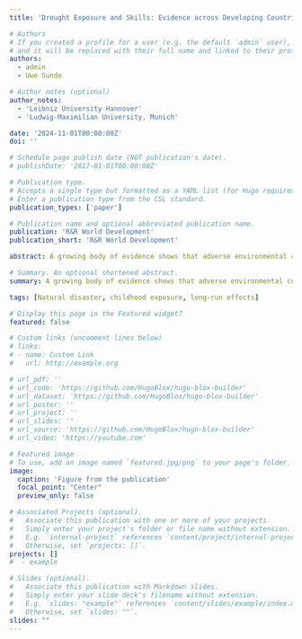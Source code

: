 ```yaml
---
title: 'Drought Exposure and Skills: Evidence across Developing Countries'

# Authors
# If you created a profile for a user (e.g. the default `admin` user), write the username (folder name) here
# and it will be replaced with their full name and linked to their profile.
authors:
  - admin
  - Uwe Sunde

# Author notes (optional)
author_notes:
  - 'Leibniz University Hannover'
  - 'Ludwig-Maximilian University, Munich'

date: '2024-11-01T00:00:00Z'
doi: ''

# Schedule page publish date (NOT publication's date).
# publishDate: '2017-01-01T00:00:00Z'

# Publication type.
# Accepts a single type but formatted as a YAML list (for Hugo requirements).
# Enter a publication type from the CSL standard.
publication_types: ['paper']

# Publication name and optional abbreviated publication name.
publication: 'R&R World Development'
publication_short: 'R&R World Development'

abstract: A growing body of evidence shows that adverse environmental conditions affect human capital and socio-economic outcomes. However, little is known about whether the experience of such events early in life has effects on skill formation that are long-lasting and persist into adulthood, and about whether the demographic context mediates these effects. Here, we shed first light on these questions by combining data from a large cognitive skills survey spanning more than 30,000 individuals from birth cohorts over five decades in 11 countries, with retrospective information about weather conditions at the local level during early childhood. The results show that drought exposure during childhood has a negative effect on skill formation that persists later in life. This effect is mainly restricted to a high-fertility context, mitigated in families with high  socio-economic standing, and by parents actively involved in their children’s school performance.

# Summary. An optional shortened abstract.
summary: A growing body of evidence shows that adverse environmental conditions affect human capital and socio-economic outcomes. However, little is known about whether the experience of such events early in life has effects on skill formation that are long-lasting and persist into adulthood, and about whether the demographic context mediates these effects. Here, we shed first light on these questions by combining data from a large cognitive skills survey spanning more than 30,000 individuals from birth cohorts over five decades in 11 countries, with retrospective information about weather conditions at the local level during early childhood. The results show that drought exposure during childhood has a negative effect on skill formation that persists later in life. This effect is mainly restricted to a high-fertility context, mitigated in families with high  socio-economic standing, and by parents actively involved in their children’s school performance.

tags: [Natural disaster, childhood exposure, long-run effects]

# Display this page in the Featured widget?
featured: false

# Custom links (uncomment lines below)
# links:
# - name: Custom Link
#   url: http://example.org

# url_pdf: ''
# url_code: 'https://github.com/HugoBlox/hugo-blox-builder'
# url_dataset: 'https://github.com/HugoBlox/hugo-blox-builder'
# url_poster: ''
# url_project: ''
# url_slides: ''
# url_source: 'https://github.com/HugoBlox/hugo-blox-builder'
# url_video: 'https://youtube.com'

# Featured image
# To use, add an image named `featured.jpg/png` to your page's folder.
image:
  caption: 'Figure from the publication'
  focal_point: "Center"
  preview_only: false

# Associated Projects (optional).
#   Associate this publication with one or more of your projects.
#   Simply enter your project's folder or file name without extension.
#   E.g. `internal-project` references `content/project/internal-project/index.md`.
#   Otherwise, set `projects: []`.
projects: []
#  - example

# Slides (optional).
#   Associate this publication with Markdown slides.
#   Simply enter your slide deck's filename without extension.
#   E.g. `slides: "example"` references `content/slides/example/index.md`.
#   Otherwise, set `slides: ""`.
slides: ""
---
```

